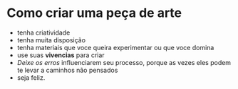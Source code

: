 # Como criar uma peça de arte

* tenha criatividade
* tenha muita disposição
* tenha materiais que voce queira experimentar ou que voce domina
* use suas **vivencias** para criar
* _Deixe os erros_ influenciarem seu processo, porque as vezes eles podem te levar a caminhos não pensados
* seja feliz.

